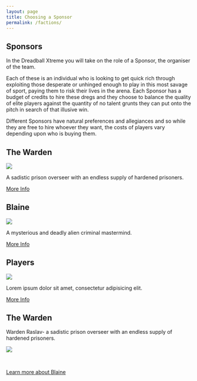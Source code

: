 ```yaml
---
layout: page
title: Choosing a Sponsor
permalink: /factions/
---
```


<!-- for each faction -->

<h2>Sponsors</h2>

In the Dreadball Xtreme you will take on the role of a Sponsor, the organiser of the team.

Each of these is an individual who is looking to get quick rich through exploiting those desperate or unhinged enough to play in this most savage of sport, paying them to risk their lives in the arena. Each Sponsor has a budget of credits to hire these dregs and they choose to balance the quality of elite players against the quantity of no talent grunts they can put onto the pitch in search of that illusive win.

Different Sponsors have natural preferences and allegiances and so while they are free to hire whoever they want, the costs of players vary depending upon who is buying them.

<!-- Content Row -->
<div class="row">
<div class="col-md-4">
<h2>The Warden</h2>
<a href="zees/"><img src="../img/Zee Pirate_color-head.png" class="pull-left img-responsive " /></a>
<p>A sadistic prison overseer with an endless supply of hardened prisoners.</p>
<a class="btn btn-default" href="#">More Info</a>
</div>
<!-- /.col-md-4 -->
 <div class="col-md-4">
<h2>Blaine</h2>
<a href="zees/"><img src="../img/Zee Pirate_color-head.png" class="pull-left img-responsive " /></a>
<p>A mysterious and deadly alien criminal mastermind.</p>
<a class="btn btn-default" href="blaine/">More Info</a>
</div>
<!-- /.col-md-4 -->
 <div class="col-md-4">
<h2>Players</h2>
<a href="zees/"><img src="../img/Zee Pirate_color-head.png" class="pull-left img-responsive " /></a>
<p>Lorem ipsum dolor sit amet, consectetur adipisicing elit.</p>
<a class="btn btn-default" href="#">More Info</a>
</div>
<!-- /.col-md-4 -->
</div>
<!-- /.row -->


<h2>The Warden</h2>

<p>Warden Raslav- a sadistic prison overseer with an endless supply of hardened prisoners.</p>

<a href="zees/"><img src="../img/Zee Pirate_color-head.png" class="pull-left img-responsive " /></a>



<div class="clearfix">&nbsp;</div>

<p><a href="blaine/" class="btn btn-success btn-lg">Learn more about Blaine</a></p>

<div class="clearfix">&nbsp;</div>

